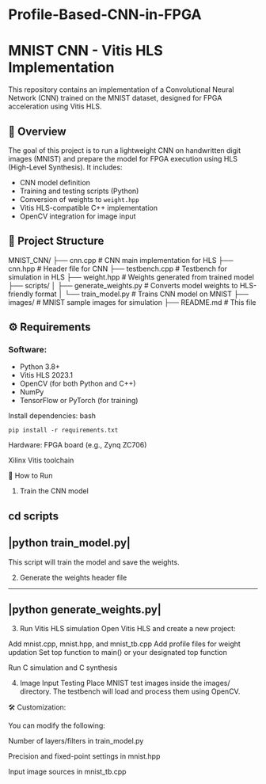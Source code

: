 # Profile-Based-CNN-in-FPGA

# MNIST CNN - Vitis HLS Implementation

This repository contains an implementation of a Convolutional Neural Network (CNN) trained on the MNIST dataset, designed for FPGA acceleration using Vitis HLS.

## 🧠 Overview

The goal of this project is to run a lightweight CNN on handwritten digit images (MNIST) and prepare the model for FPGA execution using HLS (High-Level Synthesis). It includes:

- CNN model definition
- Training and testing scripts (Python)
- Conversion of weights to `weight.hpp`
- Vitis HLS-compatible C++ implementation
- OpenCV integration for image input

## 📁 Project Structure

MNIST_CNN/ 
├── cnn.cpp # CNN main implementation for HLS 
├── cnn.hpp # Header file for CNN 
├── testbench.cpp # Testbench for simulation in HLS 
├── weight.hpp # Weights generated from trained model 
├── scripts/ 
│ ├── generate_weights.py # Converts model weights to HLS-friendly format 
│ └── train_model.py # Trains CNN model on MNIST 
├── images/ # MNIST sample images for simulation 
├── README.md # This file


## ⚙️ Requirements

### Software:
- Python 3.8+
- Vitis HLS 2023.1
- OpenCV (for both Python and C++)
- NumPy
- TensorFlow or PyTorch (for training)

Install dependencies:
bash
```
pip install -r requirements.txt
```
Hardware:
FPGA board (e.g., Zynq ZC706)

Xilinx Vitis toolchain

🧪 How to Run
1. Train the CNN model

cd scripts
-----------------------
|python train_model.py|
-----------------------

This script will train the model and save the weights.

2. Generate the weights header file
----------------------------
|python generate_weights.py|
----------------------------

3. Run Vitis HLS simulation
Open Vitis HLS and create a new project:

Add mnist.cpp, mnist.hpp, and mnist_tb.cpp
Add profile files for weight updation
Set top function to main() or your designated top function

Run C simulation and C synthesis

4. Image Input Testing
Place MNIST test images inside the images/ directory. The testbench will load and process them using OpenCV.

🛠️ Customization:

You can modify the following:

Number of layers/filters in train_model.py

Precision and fixed-point settings in mnist.hpp

Input image sources in mnist_tb.cpp
